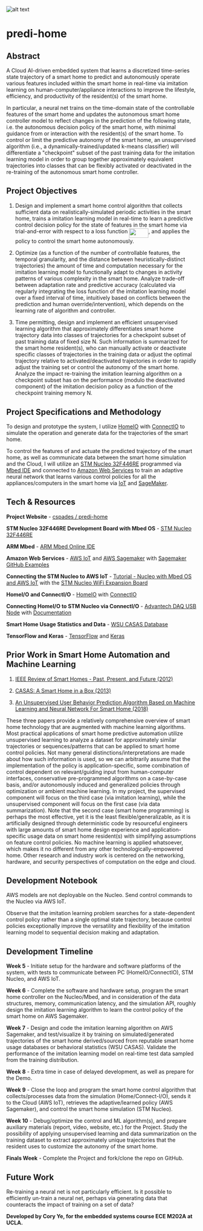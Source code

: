 ![alt text](https://imgur.com/OCAhIp1.png)

# predi-home

## Abstract

A Cloud AI-driven embedded system that learns a discretized time-series state trajectory of a smart home to predict and autonomously operate various features included within the smart home in real-time via imitation learning on human-computer/appliance interactions to improve the lifestyle, efficiency, and productivity of the resident(s) of the smart home.

In particular, a neural net trains on the time-domain state of the controllable features of the smart home and updates the autonomous smart home controller model to reflect changes in the prediction of the following state, i.e. the autonomous decision policy of the smart home, with minimal guidance from or interaction with the resident(s) of the smart home. To control or limit the predictive autonomy of the smart home, an unsupervised algorithm (i.e., a dynamically-trained/updated k-means classifier) will differentiate a "checkpoint" subset of the past training data for the imitation learning model in order to group together approximately equivalent trajectories into classes that can be flexibly activated or deactivated in the re-training of the autonomous smart home controller.

## Project Objectives

1) Design and implement a smart home control algorithm that collects sufficient data on realistically-simulated periodic activities in the smart home, trains a imitation learning model in real-time to learn a predictive control decision policy for the state of features in the smart home via trial-and-error with respect to a loss function <img src="/tex/d0168e918fc7674548dd30405dee60fd.svg?invert_in_darkmode&sanitize=true" align=middle width=51.19488494999999pt height=24.65753399999998pt/>, and applies the policy to control the smart home autonomously.

2) Optimize (as a function of the number of controllable features, the temporal granularity, and the distance between heuristically-distinct trajectories) the amount of time and computation necessary for the imitation learning model to functionally adapt to changes in activity patterns of various complexity in the smart home. Analyze trade-off between adaptation rate and predictive accuracy (calculated via regularly integrating the loss function of the imitation learning model over a fixed interval of time, intuitively based on conflicts between the prediction and human override/intervention), which depends on the learning rate of algorithm and controller.

3) Time permitting, design and implement an efficient unsupervised learning algorithm that approximately differentiates smart home trajectory data into classes of trajectories for a checkpoint subset of past training data of fixed size N. Such information is summarized for the smart home resident(s), who can manually activate or deactivate specific classes of trajectories in the training data or adjust the optimal trajectory relative to activated/deactivated trajectories in order to rapidly adjust the training set or control the autonomy of the smart home. Analyze the impact re-training the imitation learning algorithm on a checkpoint subset has on the performance (modulo the deactivated component) of the imitation decision policy as a function of the checkpoint training memory N.

## Project Specifications and Methodology

To design and prototype the system, I utilize [HomeIO](https://realgames.co/home-io/) with [ConnectIO](https://docs.realgames.co/connectio/) to simulate the operation and generate data for the trajectories of the smart home.

To control the features of and actuate the predicted trajectory of the smart home, as well as communicate data between the smart home simulation and the Cloud, I will utilize an [STM Nucleo 32F446RE](https://www.st.com/content/st_com/en/products/evaluation-tools/product-evaluation-tools/mcu-mpu-eval-tools/stm32-mcu-mpu-eval-tools/stm32-nucleo-boards/nucleo-f446re.html#overview) programmed via [Mbed IDE](https://www.mbed.com/en/) and connected to [Amazon Web Services](https://aws.amazon.com/) to train an adaptive neural network that learns various control policies for all the appliances/computers in the smart home via [IoT](https://aws.amazon.com/iot-core/?hp=tile&so-exp=below) and [SageMaker](https://aws.amazon.com/sagemaker/?hp=tile&so-exp=below).

## Tech & Resources

**Project Website** - [cspades / predi-home](https://cspades.github.io/predi-home/)

**STM Nucleo 32F446RE Development Board with Mbed OS** - [STM Nucleo 32F446RE](https://os.mbed.com/platforms/NUCLEO-L433RC-P/)

**ARM Mbed** - [ARM Mbed Online IDE](https://www.mbed.com/en/)

**Amazon Web Services** - [AWS IoT](https://aws.amazon.com/iot-core/?hp=tile&so-exp=below) and [AWS Sagemaker](https://aws.amazon.com/sagemaker/?hp=tile&so-exp=below) with [Sagemaker GitHub Examples](https://github.com/awslabs/amazon-sagemaker-examples)

**Connecting the STM Nucleo to AWS IoT** - [Tutorial - Nucleo with Mbed OS and AWS IoT](https://github.com/Klika-Tech/nucleo-aws-iot-demo/blob/master/doc/NUCLEO.md) with the [STM Nucleo WiFi Expansion Board](https://www.digikey.com/product-detail/en/stmicroelectronics/X-NUCLEO-IDW04A1/497-17209-ND/7056814)

**HomeI/O and ConnectI/O** - [HomeIO](https://realgames.co/home-io/) with [ConnectIO](https://docs.realgames.co/connectio/)

**Connecting HomeI/O to STM Nucleo via ConnectI/O** - [Advantech DAQ USB Node](https://buy.advantech.com/I-O-Devices-Communication/USB-IO-Modules-Multifunction-USB-Modules/model-USB-4704-AE.htm) with [Documentation](https://docs.realgames.co/connectio/usb-4704/)

**Smart Home Usage Statistics and Data** - [WSU CASAS Database](http://casas.wsu.edu/datasets/)

**TensorFlow and Keras** - [TensorFlow](https://www.tensorflow.org/) and [Keras](https://www.tensorflow.org/guide/keras)

## Prior Work in Smart Home Automation and Machine Learning

1) [IEEE Review of Smart Homes - Past, Present, and Future (2012)](https://ieeexplore.ieee.org/document/6177682)

2) [CASAS: A Smart Home in a Box (2013)](https://ieeexplore.ieee.org/abstract/document/6313586)

3) [An Unsupervised User Behavior Prediction Algorithm Based on Machine Learning and Neural Network For Smart Home (2018)](https://ieeexplore.ieee.org/document/8458105)

These three papers provide a relatively comprehensive overview of smart home technology that are augmented with machine learning algorithms. Most practical applications of smart home predictive automation utilize unsupervised learning to analyze a dataset for approximately similar trajectories or sequences/patterns that can be applied to smart home control policies. Not many general distinctions/interpretations are made about how such information is used, so we can arbitrarily assume that the implementation of the policy is application-specific, some combination of control dependent on relevant/guiding input from human-computer interfaces, conservative pre-programmed algorithms on a case-by-case basis, and/or autonomously induced and generalized policies through optimization or ambient machine learning. In my project, the supervised component will focus on the third case (via imitation learning), while the unsupervised component will focus on the first case (via data summarization). Note that the second case (smart home programming) is perhaps the most effective, yet it is the least flexible/generalizable, as it is artificially designed through deterministic code by resourceful engineers with large amounts of smart home design experience and application-specific usage data on smart home resident(s) with simplifying assumptions on feature control policies. No machine learning is applied whatsoever, which makes it no different from any other technologically-empowered home. Other research and industry work is centered on the networking, hardware, and security perspectives of computation on the edge and cloud.

## Development Notebook

AWS models are not deployable on the Nucleo. Send control commands to the Nucleo via AWS IoT.

Observe that the imitation learning problem searches for a state-dependent control policy rather than a single optimal state trajectory, because control policies exceptionally improve the versatility and flexibility of the imitation learning model to sequential decision making and adaptation.

## Development Timeline

**Week 5** - Initiate setup for the hardware and software platforms of the system, with tests to communicate between PC (HomeIO/ConnectIO), STM Nucleo, and AWS IoT.

**Week 6** - Complete the software and hardware setup, program the smart home controller on the Nucleo/Mbed, and in consideration of the data structures, memory, communication latency, and the simulation API, roughly design the imitation learning algorithm to learn the control policy of the smart home on AWS Sagemaker.

**Week 7** - Design and code the imitation learning algorithm on AWS Sagemaker, and test/visualize it by training on simulated/generated trajectories of the smart home derived/sourced from reputable smart home usage databases or behavioral statistics (WSU CASAS). Validate the performance of the imitation learning model on real-time test data sampled from the training distribution.

**Week 8** - Extra time in case of delayed development, as well as prepare for the Demo.

**Week 9** - Close the loop and program the smart home control algorithm that collects/processes data from the simulation (Home/Connect-I/O), sends it to the Cloud (AWS IoT), retrieves the adaptive/learned policy (AWS Sagemaker), and control the smart home simulation (STM Nucleo).

**Week 10** - Debug/optimize the control and ML algorithm(s), and prepare auxiliary materials (report, video, website, etc.) for the Project. Study the possibility of applying unsupervised learning and data summarization on the training dataset to extract approximately unique trajectories that the resident uses to customize the autonomy of the smart home.

**Finals Week** - Complete the Project and fork/clone the repo on GitHub.

## Future Work

Re-training a neural net is not particularly efficient. Is it possible to efficiently un-train a neural net, perhaps via generating data that counteracts the impact of training on a set of data?

**Developed by Cory Ye, for the embedded systems course ECE M202A at UCLA.**
